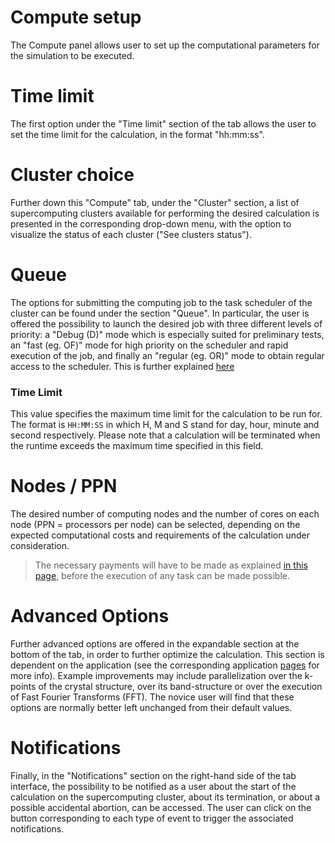 # Compute setup

The Compute panel allows user to set up the computational parameters for the simulation to be executed.

<!-- TODO: add a visual -->

# Time limit 
 
The first option under the "Time limit" section of the tab allows the user to set the time limit for the calculation, in the format "hh:mm:ss". 

# Cluster choice

Further down this "Compute" tab, under the "Cluster" section, a list of supercomputing clusters available for performing the desired calculation is presented in the corresponding drop-down menu, with the option to visualize the status of each cluster ("See clusters status"). 

# Queue

The options for submitting the computing job to the task scheduler of the cluster can be found under the section "Queue". In particular, the user is offered the possibility to launch the desired job with three different levels of priority: a "Debug (D)" mode which is especially suited for preliminary tests, an "fast (eg. OF)" mode for high priority on the scheduler and rapid execution of the job, and finally an "regular (eg. OR)" mode to obtain regular access to the scheduler. This is further explained [here](queues.md)

### Time Limit

This value specifies the maximum time limit for the calculation to be run for. The format is `HH:MM:SS` in which H, M and S stand for day, hour, minute and second respectively. Please note that a calculation will be terminated when the runtime exceeds the maximum time specified in this field.

# Nodes / PPN

The desired number of computing nodes and the number of cores on each node (PPN = processors per node) can be selected, depending on the expected computational costs and requirements of the calculation under consideration. 

> The necessary payments will have to be made as explained [in this page](/billing/billing-and-payments.md), before the execution of any task can be made possible.

# Advanced Options

Further advanced options are offered in the expandable section at the bottom of the tab, in order to further optimize the calculation. This section is dependent on the application (see the corresponding application [pages](/applications/overview.md) for more info). Example improvements may include parallelization over the k-points of the crystal structure, over its band-structure or over the execution of Fast Fourier Transforms (FFT). The novice user will find that these options are normally better left unchanged from their default values. 

# Notifications

Finally, in the "Notifications" section on the right-hand side of the tab interface, the possibility to be notified as a user about the start of the calculation on the supercomputing cluster, about its termination, or about a possible accidental abortion, can be accessed. The user can click on the button corresponding to each type of event to trigger the associated notifications.
